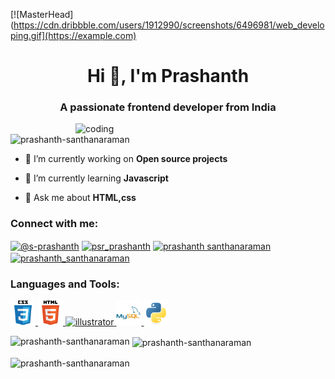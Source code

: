 [![MasterHead](https://cdn.dribbble.com/users/1912990/screenshots/6496981/web_developing.gif](https://example.com)
<h1 align="center">Hi 👋, I'm Prashanth</h1>
<h3 align="center">A passionate frontend developer from India</h3>
<img align="right" alt="coding" width=400 src="https://miro.medium.com/max/1360/0*7Q3yvSIv_t0ioJ-Z.gif">

<p align="left"> <img src="https://komarev.com/ghpvc/?username=prashanth-santhanaraman&label=Profile%20views&color=0e75b6&style=flat" alt="prashanth-santhanaraman" /> </p>

- 🔭 I’m currently working on **Open source projects**

- 🌱 I’m currently learning **Javascript**

- 💬 Ask me about **HTML,css**

<h3 align="left">Connect with me:</h3>
<p align="left">
<a href="https://codepen.io/@s-prashanth" target="blank"><img align="center" src="https://raw.githubusercontent.com/rahuldkjain/github-profile-readme-generator/master/src/images/icons/Social/codepen.svg" alt="@s-prashanth" height="30" width="40" /></a>
<a href="https://twitter.com/psr_prashanth" target="blank"><img align="center" src="https://raw.githubusercontent.com/rahuldkjain/github-profile-readme-generator/master/src/images/icons/Social/twitter.svg" alt="psr_prashanth" height="30" width="40" /></a>
<a href="https://linkedin.com/in/prashanth santhanaraman" target="blank"><img align="center" src="https://raw.githubusercontent.com/rahuldkjain/github-profile-readme-generator/master/src/images/icons/Social/linked-in-alt.svg" alt="prashanth santhanaraman" height="30" width="40" /></a>
<a href="https://instagram.com/prashanth_santhanaraman" target="blank"><img align="center" src="https://raw.githubusercontent.com/rahuldkjain/github-profile-readme-generator/master/src/images/icons/Social/instagram.svg" alt="prashanth_santhanaraman" height="30" width="40" /></a>
</p>

<h3 align="left">Languages and Tools:</h3>
<p align="left"> <a href="https://www.w3schools.com/css/" target="_blank" rel="noreferrer"> <img src="https://raw.githubusercontent.com/devicons/devicon/master/icons/css3/css3-original-wordmark.svg" alt="css3" width="40" height="40"/> </a> <a href="https://www.w3.org/html/" target="_blank" rel="noreferrer"> <img src="https://raw.githubusercontent.com/devicons/devicon/master/icons/html5/html5-original-wordmark.svg" alt="html5" width="40" height="40"/> </a> <a href="https://www.adobe.com/in/products/illustrator.html" target="_blank" rel="noreferrer"> <img src="https://www.vectorlogo.zone/logos/adobe_illustrator/adobe_illustrator-icon.svg" alt="illustrator" width="40" height="40"/> </a> <a href="https://www.mysql.com/" target="_blank" rel="noreferrer"> <img src="https://raw.githubusercontent.com/devicons/devicon/master/icons/mysql/mysql-original-wordmark.svg" alt="mysql" width="40" height="40"/> </a> <a href="https://www.python.org" target="_blank" rel="noreferrer"> <img src="https://raw.githubusercontent.com/devicons/devicon/master/icons/python/python-original.svg" alt="python" width="40" height="40"/> </a> </p>

<p><img align="left" src="https://github-readme-stats.vercel.app/api/top-langs?username=prashanth-santhanaraman&show_icons=true&locale=en&layout=compact" alt="prashanth-santhanaraman" /></p>

<p>&nbsp;<img align="center" src="https://github-readme-stats.vercel.app/api?username=prashanth-santhanaraman&show_icons=true&locale=en" alt="prashanth-santhanaraman" /></p>

<p><img align="center" src="https://github-readme-streak-stats.herokuapp.com/?user=prashanth-santhanaraman&" alt="prashanth-santhanaraman" /></p>


